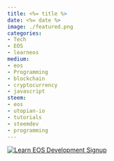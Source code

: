 ```yaml
---
title: <%= title %>
date: <%= date %>
image: ./featured.png
categories:
- Tech
- EOS
- learneos
medium:
- eos
- Programming
- blockchain
- cryptocurrency
- javascript
steem:
- eos
- utopian-io
- tutorials
- steemdev
- programming
---
```




[![Learn EOS Development Signup](https://cmichel.io/images/learneos_subscribe.png)](https://learneos.one#modal)

